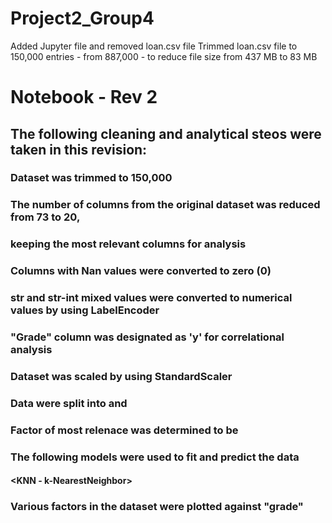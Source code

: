 # Project2_Group4
Added Jupyter file and removed loan.csv file
Trimmed loan.csv file to 150,000 entries - from 887,000 - to reduce file size from 437 MB to 83 MB
# **Notebook - Rev 2** 
## The following cleaning and analytical steos were taken in this revision:
### Dataset was trimmed to 150,000
### The number of columns from the original dataset was reduced from 73 to 20, 
### keeping the most relevant columns for analysis
### Columns with Nan values were converted to zero (0)
### str and str-int mixed values were converted to numerical values by using LabelEncoder
### "Grade" column was designated as 'y' for correlational analysis
### Dataset was scaled by using StandardScaler
### Data were split into <Train> and <Test>
### **Factor of most relenace was determined to be <interest rate>**
### The following models were used to fit and predict the data
#### <LinearRegression>
#### **<KNN - k-NearestNeighbor>**
#### **<RandomForest>**
#### **<XGBoost>**
### Various factors in the dataset were plotted against "grade"
